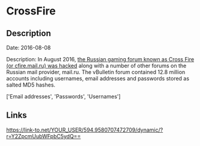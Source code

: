 # CrossFire

## Description

Date: 2016-08-08

Description:
In August 2016, <a href="http://www.zdnet.com/article/over-25-million-accounts-stolen-after-mail-ru-forums-raided-by-hackers/" target="_blank" rel="noopener">the Russian gaming forum known as Cross Fire (or cfire.mail.ru) was hacked</a> along with a number of other forums on the Russian mail provider, mail.ru. The vBulletin forum contained 12.8 million accounts including usernames, email addresses and passwords stored as salted MD5 hashes.


['Email addresses', 'Passwords', 'Usernames']

## Links

https://link-to.net/YOUR_USER/594.9580707472709/dynamic/?r=Y2ZpcmUubWFpbC5ydQ==